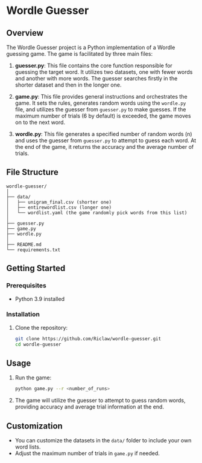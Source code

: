 # Wordle Guesser

## Overview

The Wordle Guesser project is a Python implementation of a Wordle guessing game. The game is facilitated by three main files:

1. **guesser.py**: This file contains the core function responsible for guessing the target word. It utilizes two datasets, one with fewer words and another with more words. The guesser searches firstly in the shorter dataset and then in the longer one.

2. **game.py**: This file provides general instructions and orchestrates the game. It sets the rules, generates random words using the `wordle.py` file, and utilizes the guesser from `guesser.py` to make guesses. If the maximum number of trials (6 by default) is exceeded, the game moves on to the next word.

3. **wordle.py**: This file generates a specified number of random words (n) and uses the guesser from `guesser.py` to attempt to guess each word. At the end of the game, it returns the accuracy and the average number of trials.

## File Structure

```
wordle-guesser/
│
├── data/
│   ├── unigram_final.csv (shorter one)
│   ├── entirewordlist.csv (longer one)
│   └── wordlist.yaml (the game randomly pick words from this list)
│
├── guesser.py
├── game.py
├── wordle.py
│
├── README.md
└── requirements.txt
```

## Getting Started

### Prerequisites

- Python 3.9 installed

### Installation

1. Clone the repository:
   ```bash
   git clone https://github.com/Riclaw/wordle-guesser.git
   cd wordle-guesser
   ```

## Usage

1. Run the game:
   ```bash
   python game.py --r <number_of_runs>
   ```

2. The game will utilize the guesser to attempt to guess random words, providing accuracy and average trial information at the end.

## Customization

- You can customize the datasets in the `data/` folder to include your own word lists.
- Adjust the maximum number of trials in `game.py` if needed.



